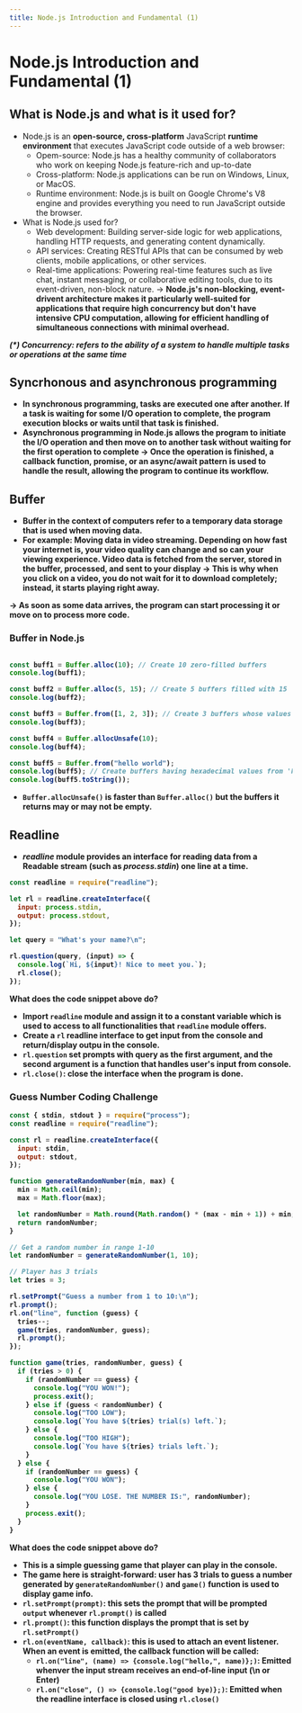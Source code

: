```yaml
---
title: Node.js Introduction and Fundamental (1)
---
```


# Node.js Introduction and Fundamental (1)

## What is Node.js and what is it used for? 
- Node.js is an <b>open-source, cross-platform</b> JavaScript <b>runtime environment</b> that executes JavaScript code outside of a web browser:
    - Opem-source: Node.js has a healthy community of collaborators who work on keeping Node.js feature-rich and up-to-date
    - Cross-platform: Node.js applications can be run on Windows, Linux, or MacOS.
    - Runtime environment: Node.js is built on Google Chrome's V8 engine and provides everything you need to run JavaScript outside the browser.
- What is Node.js used for? 
    - Web development: Building server-side logic for web applications, handling HTTP requests, and generating content dynamically.
    - API services: Creating RESTful APIs that can be consumed by web clients, mobile applications, or other services.
    - Real-time applications: Powering real-time features such as live chat, instant messaging, or collaborative editing tools, due to its event-driven, non-block nature.
&rarr; <b>Node.js's non-blocking, event-drivent architecture makes it particularly well-suited for applications that require high concurrency but don't have intensive CPU computation, allowing for efficient handling of simultaneous connections with minimal overhead.

<i>(*) Concurrency: refers to the ability of a system to handle multiple tasks or operations at the same time</i>


## Syncrhonous and asynchronous programming
- In <b>synchronous programming</b>, tasks are executed one after another. If a task is waiting for some I/O operation to complete, the program execution <b>blocks or waits</b> until that task is finished.
- <b>Asynchronous programming in Node.js</b> allows the program to initiate the I/O operation and then move on to another task without waiting for the first operation to complete &rarr; Once the operation is finished, a callback function, promise, or an async/await pattern is used to handle the result, allowing the program to continue its workflow.


## Buffer
- <b>Buffer</b> in the context of computers refer to a temporary data storage that is used when moving data. 
- For example: Moving data in video streaming. Depending on how fast your internet is, your video quality can change and so can your viewing experience. Video data is fetched from the server, <b>stored in the buffer</b>, processed, and sent to your display &rarr; This is why when you click on a video, you do not wait for it to download completely; instead, it starts playing right away. 

&rarr; <b>As soon as some data arrives, the program can start processing it or move on to process more code.


### Buffer in Node.js

```javascript

const buff1 = Buffer.alloc(10); // Create 10 zero-filled buffers
console.log(buff1);

const buff2 = Buffer.alloc(5, 15); // Create 5 buffers filled with 15
console.log(buff2);

const buff3 = Buffer.from([1, 2, 3]); // Create 3 buffers whose values are from the list [1, 2, 3]
console.log(buff3);

const buff4 = Buffer.allocUnsafe(10);
console.log(buff4);

const buff5 = Buffer.from("hello world");
console.log(buff5); // Create buffers having hexadecimal values from 'hello world' string
console.log(buff5.toString());

```

- ```Buffer.allocUnsafe()``` is faster than ```Buffer.alloc()``` but the buffers it returns may or may not be empty.

## Readline
- <b><i>readline</i></b> module provides an interface for reading data from a Readable stream (such as <i>process.stdin</i>) one line at a time. 

```javascript
const readline = require("readline");

let rl = readline.createInterface({
  input: process.stdin,
  output: process.stdout,
});

let query = "What's your name?\n";

rl.question(query, (input) => {
  console.log(`Hi, ${input}! Nice to meet you.`);
  rl.close();
});

```

What does the code snippet above do?
- Import ```readline``` module and assign it to a constant variable which is used to access to all functionalities that ```readline``` module offers.
- Create a ```rl``` readline interface to get input from the console and return/display outpu in the console.
- ```rl.question``` set prompts with query as the first argument, and the second argument is a function that handles user's input from console.
- ```rl.close()```: close the interface when the program is done.

### Guess Number Coding Challenge

```javascript
const { stdin, stdout } = require("process");
const readline = require("readline");

const rl = readline.createInterface({
  input: stdin,
  output: stdout,
});

function generateRandomNumber(min, max) {
  min = Math.ceil(min);
  max = Math.floor(max);

  let randomNumber = Math.round(Math.random() * (max - min + 1)) + min;
  return randomNumber;
}

// Get a random number in range 1-10
let randomNumber = generateRandomNumber(1, 10);

// Player has 3 trials
let tries = 3;

rl.setPrompt("Guess a number from 1 to 10:\n");
rl.prompt();
rl.on("line", function (guess) {
  tries--;
  game(tries, randomNumber, guess);
  rl.prompt();
});

function game(tries, randomNumber, guess) {
  if (tries > 0) {
    if (randomNumber == guess) {
      console.log("YOU WON!");
      process.exit();
    } else if (guess < randomNumber) {
      console.log("TOO LOW");
      console.log(`You have ${tries} trial(s) left.`);
    } else {
      console.log("TOO HIGH");
      console.log(`You have ${tries} trials left.`);
    }
  } else {
    if (randomNumber == guess) {
      console.log("YOU WON");
    } else {
      console.log("YOU LOSE. THE NUMBER IS:", randomNumber);
    }
    process.exit();
  }
}

```

What does the code snippet above do? 
- This is a simple guessing game that player can play in the console.
- The game here is straight-forward: user has 3 trials to guess a number generated by ```generateRandomNumber()``` and ```game()``` function is used to display game info. 
- ```rl.setPrompt(prompt)```: this sets the prompt that will be prompted ```output``` whenever ```rl.prompt()``` is called
- ```rl.prompt()```: this function displays the prompt that is set by ```rl.setPrompt()```
- ```rl.on(eventName, callback)```: this is used to attach an event listener. When an event is emitted, the callback function will be called:
    - ```rl.on("line", (name) => {console.log("hello,", name)};)```: Emitted whenver the input stream receives an end-of-line input (\n or Enter)
    - ```rl.on("close", () => {console.log("good bye)};)```: Emitted when the readline interface is closed using ```rl.close()```


